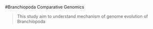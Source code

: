 #Branchiopoda Comparative Genomics
>This study aim to understand mechanism of genome evolution of Branchiopoda
